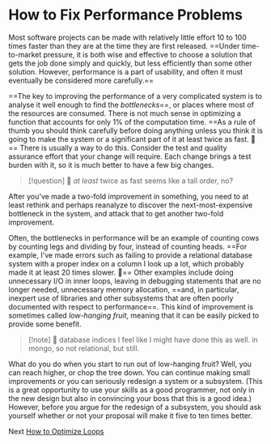 # How to Fix Performance Problems
[//]: # (Version:1.0.0)
Most software projects can be made with relatively little effort 10 to 100 times faster than they are at the time they are first released. ==Under time-to-market pressure, it is both wise and effective to choose a solution that gets the job done simply and quickly, but less efficiently than some other solution. However, performance is a part of usability, and often it must eventually be considered more carefully.==

==The key to improving the performance of a very complicated system is to analyse it well enough to find the *bottlenecks*==, or places where most of the resources are consumed. There is not much sense in optimizing a function that accounts for only 1% of the computation time. ==As a rule of thumb you should think carefully before doing anything unless you think it is going to make the system or a significant part of it at least twice as fast. 💨== There is usually a way to do this. Consider the test and quality assurance effort that your change will require. Each change brings a test burden with it, so it is much better to have a few big changes.

> [!question] 💨 *at least* twice as fast
> seems like a tall order, no?

After you've made a two-fold improvement in something, you need to at least rethink and perhaps reanalyze to discover the next-most-expensive bottleneck in the system, and attack that to get another two-fold improvement.

Often, the bottlenecks in performance will be an example of counting cows by counting legs and dividing by four, instead of counting heads. ==For example, I've made errors such as failing to provide a relational database system with a proper index on a column I look up a lot, which probably made it at least 20 times slower. 💩== Other examples include doing unnecessary I/O in inner loops, leaving in debugging statements that are no longer needed, unnecessary memory allocation, ==and, in particular, inexpert use of libraries and other subsystems that are often poorly documented with respect to performance==. This kind of improvement is sometimes called *low-hanging fruit*, meaning that it can be easily picked to provide some benefit.

> [!note] 💩 database indices
> I feel like I might have done this as well. in mongo, so not relational, but still.

What do you do when you start to run out of low-hanging fruit? Well, you can reach higher, or chop the tree down. You can continue making small improvements or you can seriously redesign a system or a subsystem. (This is a great opportunity to use your skills as a good programmer, not only in the new design but also in convincing your boss that this is a good idea.) However, before you argue for the redesign of a subsystem, you should ask yourself whether or not your proposal will make it five to ten times better.

Next [How to Optimize Loops](07-How-to-Optimize-Loops.md)
